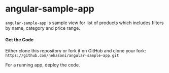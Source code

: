 # angular-sample-app

```angular-sample-app``` is sample view for list of products which includes filters by name, category and price range.

#### Get the Code
Either clone this repository or fork it on GitHub and clone your fork:
```https://github.com/nehasoni/angular-sample-app.git```

For a running app, deploy the code.


